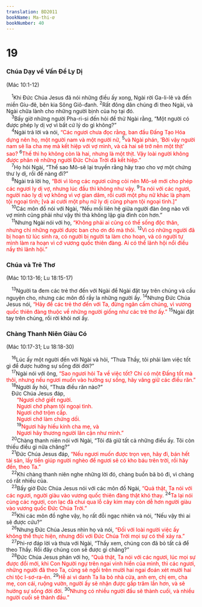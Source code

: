 ```yaml
---
translation: BD2011
bookName: Ma-thi-ơ 
bookNumber: 40
---
```


<div class="title"><h1>19</h1><h3>Chúa Dạy về Vấn Ðề Ly Dị</h3><p>(Mác 10:1-12)</p></div>
<span class="verse mat_19_1"> <sup>1</sup>Khi Ðức Chúa Jesus đã nói những điều ấy xong, Ngài rời Ga-li-lê và đến miền Giu-đê, bên kia Sông Giô-đanh. </span>
<span class="verse mat_19_2"><sup>2</sup>Rất đông dân chúng đi theo Ngài, và Ngài chữa lành cho những người bịnh của họ tại đó.<br/></span>
<span class="verse mat_19_3"> <sup>3</sup>Bấy giờ những người Pha-ri-si đến hỏi để thử Ngài rằng, “Một người có được phép ly dị vợ vì bất cứ lý do gì không?”<br/></span>
<span class="verse mat_19_4"> <sup>4</sup>Ngài trả lời và nói, <font color="red">“Các ngươi chưa đọc rằng, ban đầu Ðấng Tạo Hóa dựng nên họ, một người nam và một người nữ, </font></span>
<span class="verse mat_19_5"><sup>5</sup><font color="red">và Ngài phán, ‘Bởi vậy người nam sẽ lìa cha mẹ mà kết hiệp với vợ mình, và cả hai sẽ trở nên một thịt’ sao? </font></span>
<span class="verse mat_19_6"><sup>6</sup><font color="red">Thế thì họ không còn là hai, nhưng là một thịt. Vậy loài người không được phân rẽ những người Ðức Chúa Trời đã kết hiệp.”</font><br/></span>
<span class="verse mat_19_7"> <sup>7</sup>Họ hỏi Ngài, “Thế sao Mô-sê lại truyền rằng hãy trao cho vợ một chứng thư ly dị, rồi để nàng đi?” <br/></span>
<span class="verse mat_19_8"> <sup>8</sup>Ngài trả lời họ, <font color="red">“Bởi vì lòng các ngươi cứng cỏi nên Mô-sê mới cho phép các ngươi ly dị vợ, nhưng lúc đầu thì không như vậy. </font></span>
<span class="verse mat_19_9"><sup>9</sup><font color="red">Ta nói với các ngươi, người nào ly dị vợ không vì vợ gian dâm, rồi cưới một phụ nữ khác là phạm tội ngoại tình; [và ai cưới một phụ nữ ly dị cũng phạm tội ngoại tình.]” </font><br/></span>
<span class="verse mat_19_10"> <sup>10</sup>Các môn đồ nói với Ngài, “Nếu mối liên hệ giữa người đàn ông nào với vợ mình cũng phải như vậy thì thà không lập gia đình còn hơn.”<br/></span>
<span class="verse mat_19_11"> <sup>11</sup>Nhưng Ngài nói với họ, <font color="red">“Không phải ai cũng có thể sống độc thân, nhưng chỉ những người được ban cho ơn đó mà thôi. </font></span>
<span class="verse mat_19_12"><sup>12</sup><font color="red">Vì có những người đã bị hoạn từ lúc sinh ra, có người bị người ta làm cho hoạn, và có người tự mình làm ra hoạn vì cớ vương quốc thiên đàng. Ai có thể lãnh hội nổi điều nầy thì lãnh hội.”</font><br/></span>
<div class="title"><h3>Chúa và Trẻ Thơ</h3><p>(Mác 10:13-16; Lu 18:15-17)</p></div>
<span class="verse mat_19_13"> <sup>13</sup>Người ta đem các trẻ thơ đến với Ngài để Ngài đặt tay trên chúng và cầu nguyện cho, nhưng các môn đồ rầy la những người ấy. </span>
<span class="verse mat_19_14"><sup>14</sup>Nhưng Ðức Chúa Jesus nói, <font color="red">“Hãy để các trẻ thơ đến với Ta, đừng ngăn cấm chúng, vì vương quốc thiên đàng thuộc về những người giống như các trẻ thơ ấy.” </font></span>
<span class="verse mat_19_15"><sup>15</sup>Ngài đặt tay trên chúng, rồi rời khỏi nơi ấy.<br/></span>
<div class="title"><h3>Chàng Thanh Niên Giàu Có</h3><p>(Mác 10:17-31; Lu 18:18-30)</p></div>
<span class="verse mat_19_16"> <sup>16</sup>Lúc ấy một người đến với Ngài và hỏi, “Thưa Thầy, tôi phải làm việc tốt gì để được hưởng sự sống đời đời?”<br/></span>
<span class="verse mat_19_17"> <sup>17</sup>Ngài nói với ông, <font color="red">“Sao ngươi hỏi Ta về việc tốt? Chỉ có một Ðấng tốt mà thôi, nhưng nếu ngươi muốn vào hưởng sự sống, hãy vâng giữ các điều răn.”</font><br/></span>
<span class="verse mat_19_18"> <sup>18</sup>Người ấy hỏi, “Thưa điều răn nào?”<br/> Ðức Chúa Jesus đáp,<br/>  <font color="red">“Ngươi chớ giết người.</font><br/>  <font color="red">Ngươi chớ phạm tội ngoại tình.</font><br/>  <font color="red">Ngươi chớ trộm cắp.</font><br/>  <font color="red">Ngươi chớ làm chứng dối.</font><br/></span>
<span class="verse mat_19_19">  <sup>19</sup><font color="red">Ngươi hãy hiếu kính cha mẹ, và</font><br/>  <font color="red">Ngươi hãy thương người lân cận như mình.” </font><br/></span>
<span class="verse mat_19_20"> <sup>20</sup>Chàng thanh niên nói với Ngài, “Tôi đã giữ tất cả những điều ấy. Tôi còn thiếu điều gì nữa chăng?”<br/></span>
<span class="verse mat_19_21"> <sup>21</sup>Ðức Chúa Jesus đáp, <font color="red">“Nếu ngươi muốn được trọn vẹn, hãy đi, bán hết tài sản, lấy tiền giúp người nghèo để ngươi sẽ có kho báu trên trời, rồi hãy đến, theo Ta.”</font><br/></span>
<span class="verse mat_19_22"> <sup>22</sup>Khi chàng thanh niên nghe những lời đó, chàng buồn bã bỏ đi, vì chàng có rất nhiều của.<br/></span>
<span class="verse mat_19_23"> <sup>23</sup>Bấy giờ Ðức Chúa Jesus nói với các môn đồ Ngài, <font color="red">“Quả thật, Ta nói với các ngươi, người giàu vào vương quốc thiên đàng thật khó thay. </font></span>
<span class="verse mat_19_24"><sup>24</sup><font color="red">Ta lại nói cùng các ngươi, con lạc đà chui qua lỗ cây kim may còn dễ hơn người giàu vào vương quốc Ðức Chúa Trời.”</font><br/></span>
<span class="verse mat_19_25"> <sup>25</sup>Khi các môn đồ nghe vậy, họ rất đỗi ngạc nhiên và nói, “Nếu vậy thì ai sẽ được cứu?”<br/></span>
<span class="verse mat_19_26"> <sup>26</sup>Nhưng Ðức Chúa Jesus nhìn họ và nói, <font color="red">“Ðối với loài người việc ấy không thể thực hiện, nhưng đối với Ðức Chúa Trời mọi sự có thể xảy ra.”</font><br/></span>
<span class="verse mat_19_27"> <sup>27</sup>Phi-rơ đáp lời và thưa với Ngài, “Thầy xem, chúng con đã bỏ tất cả để theo Thầy. Rồi đây chúng con sẽ được gì chăng?”<br/></span>
<span class="verse mat_19_28"> <sup>28</sup>Ðức Chúa Jesus phán với họ, <font color="red">“Quả thật, Ta nói với các ngươi, lúc mọi sự được đổi mới, khi Con Người ngự trên ngai vinh hiển của mình, thì các ngươi, những người đã theo Ta, cũng sẽ ngồi trên mười hai ngai đoán xét mười hai chi tộc I-sơ-ra-ên. </font></span>
<span class="verse mat_19_29"><sup>29</sup><font color="red">Hễ ai vì danh Ta lìa bỏ nhà cửa, anh em, chị em, cha mẹ, con cái, ruộng vườn, người ấy sẽ nhận được gấp trăm lần hơn, và sẽ hưởng sự sống đời đời. </font></span>
<span class="verse mat_19_30"><sup>30</sup><font color="red">Nhưng có nhiều người đầu sẽ thành cuối, và nhiều người cuối sẽ thành đầu.”</font><br/></span>
